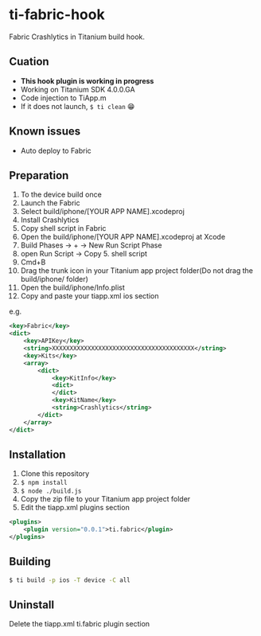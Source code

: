 # ti-fabric-hook

Fabric Crashlytics in Titanium build hook.

## Cuation

* **This hook plugin is working in progress**
* Working on Titanium SDK 4.0.0.GA
* Code injection to TiApp.m
* If it does not launch, ```$ ti clean``` :grin:

## Known issues

* Auto deploy to Fabric

## Preparation

1. To the device build once
2. Launch the Fabric
3. Select build/iphone/[YOUR APP NAME].xcodeproj
4. Install Crashlytics
5. Copy shell script in Fabric
6. Open the build/iphone/[YOUR APP NAME].xcodeproj at Xcode
7. Build Phases -> + -> New Run Script Phase
8. open Run Script -> Copy 5. shell script
9. Cmd+B
10. Drag the trunk icon in your Titanium app project folder(Do not drag the build/iphone/ folder) 
11. Open the build/iphone/Info.plist
12. Copy and paste your tiapp.xml ios section

e.g.

```xml
<key>Fabric</key>
<dict>
	<key>APIKey</key>
	<string>XXXXXXXXXXXXXXXXXXXXXXXXXXXXXXXXXXXXXXXX</string>
	<key>Kits</key>
	<array>
		<dict>
			<key>KitInfo</key>
			<dict>
			</dict>
			<key>KitName</key>
			<string>Crashlytics</string>
		</dict>
	</array>
</dict>
```

## Installation

1. Clone this repository
2. ```$ npm install```
3. ```$ node ./build.js```
4. Copy the zip file to your Titanium app project folder
5. Edit the tiapp.xml plugins section

```xml
<plugins>
	<plugin version="0.0.1">ti.fabric</plugin>
</plugins>
```

## Building

```sh
$ ti build -p ios -T device -C all
```

## Uninstall

Delete the tiapp.xml ti.fabric plugin section